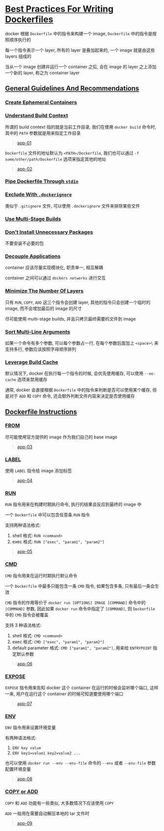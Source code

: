 # [Best Practices For Writing Dockerfiles](https://docs.docker.com/develop/develop-images/dockerfile_best-practices/)

docker 根据 `Dockerfile` 中的指令来构建一个 image, `Dockerfile` 中的指令是按照顺序执行的

每一个指令表示一个 layer, 所有的 layer 是叠加起来的, 一个 image 就是由这些 layers 组成的

当从一个 image 创建并运行一个 container 之后, 会在 image 的 layer 之上添加一个新的 layer, 称之为 container layer

## [General Guidelines And Recommendations](https://docs.docker.com/develop/develop-images/dockerfile_best-practices/#general-guidelines-and-recommendations)

### [Create Ephemeral Containers](https://docs.docker.com/develop/develop-images/dockerfile_best-practices/#create-ephemeral-containers)

### [Understand Build Context](https://docs.docker.com/develop/develop-images/dockerfile_best-practices/#understand-build-context)

所谓的 build context 指的就是当前工作目录, 我们在使用 `docker build` 命令时, 其中的 `PATH` 参数就是用来指定工作目录

> [app-01](./app-01)

`Dockerfile` 文件的地址默认为 `<PATH>/Dockerfile`, 我们也可以通过 `-f some/other/path/Dockerfile` 选项来指定其他的地址

> [app-02](./app-02)

### [Pipe Dockerfile Through `stdin`](https://docs.docker.com/develop/develop-images/dockerfile_best-practices/#pipe-dockerfile-through-stdin)

### [Exclude With `.dockerignore`](https://docs.docker.com/develop/develop-images/dockerfile_best-practices/#exclude-with-dockerignore)

类似于 `.gitignore` 文件, 可以使用 `.dockerignore` 文件来排除某些文件

### [Use Multi-Stage Builds](https://docs.docker.com/develop/develop-images/dockerfile_best-practices/#use-multi-stage-builds)

### [Don't Install Unnecessary Packages](https://docs.docker.com/develop/develop-images/dockerfile_best-practices/#dont-install-unnecessary-packages)

不要安装不必要的包

### [Decouple Applications](https://docs.docker.com/develop/develop-images/dockerfile_best-practices/#decouple-applications)

container 应该尽量实现模块化, 职责单一, 相互解耦

container 之间可以通过 `dockers networks` 进行交互

### [Minimize The Number Of Layers](https://docs.docker.com/develop/develop-images/dockerfile_best-practices/#minimize-the-number-of-layers)

只有 `RUN`, `COPY`, `ADD` 这三个指令会创建 layer, 其他的指令只会创建一个临时的 image, 而不会增加最后的 image 的尺寸

尽可能使用 multi-stage builds, 并且只拷贝最终需要的文件到 image

### [Sort Multi-Line Arguments](https://docs.docker.com/develop/develop-images/dockerfile_best-practices/#sort-multi-line-arguments)

如果一个命令有多个参数, 可以每个参数占一行, 在每个参数后面加上 `<space>\` 来支持多行, 参数应该按照字母顺序排列

### [Leverage Build Cache](https://docs.docker.com/develop/develop-images/dockerfile_best-practices/#leverage-build-cache)

默认情况下, docker 在执行每一个指令的时候, 会优先使用缓存, 可以使用 `--no-cache` 选项来禁用缓存

通常, docker 会直接根据 `Dockerfile` 中的指令来判断是否可以使用某个缓存, 但是对于 `ADD` 和 `COPY` 命令, 还会额外判断文件内容来决定是否使用缓存

## [Dockerfile Instructions](https://docs.docker.com/develop/develop-images/dockerfile_best-practices/#dockerfile-instructions)

### [FROM](https://docs.docker.com/develop/develop-images/dockerfile_best-practices/#from)

尽可能使用官方提供的 image 作为我们自己的 base image

> [app-03](./app-03)

### [LABEL](https://docs.docker.com/develop/develop-images/dockerfile_best-practices/#label)

使用 `LABEL` 指令给 image 添加标签

> [app-04](./app-04)

### [RUN](https://docs.docker.com/develop/develop-images/dockerfile_best-practices/#run)

`RUN` 指令用来在构建时期执行命令, 执行的结果会反应到最终的 image 中

一个 `Dockerfile` 中可以包含任意条 `RUN` 指令

支持两种语法格式:

1. shell 格式: `RUN <command>`
2. exec 格式: `RUN ["exec", "param1", "param2"]`

> [app-05](./app-05)

### [CMD](https://docs.docker.com/develop/develop-images/dockerfile_best-practices/#cmd)

`CMD` 指令用来在运行时期执行默认命令

一个 `Dockerfile` 中最多只能包含一条 `CMD` 指令, 如果包含多条, 只有最后一条会生效

`CMD` 指令的作用等价于 `docker run [OPTIONS] IMAGE [COMMAND]` 命令中的 `[COMMAND]` 参数, 因此如果 `docker run` 命令中指定了 `[COMMAND]`, 则 `Dockerfile` 中的 `CMD` 指令会被覆盖

支持 3 种语法格式:

1. shell 格式: `CMD <command>`
2. exec 格式: `CMD ["exec", "param1", "param2"]`
3. default parameter 格式: `CMD ["param1", "param2"]`, 用来给 `ENTRYPOINT` 指定默认参数

> [app-06](./app-06)

### [EXPOSE](https://docs.docker.com/develop/develop-images/dockerfile_best-practices/#expose)

`EXPOSE` 指令用来告知 docker 这个 container 在运行的时候会监听哪个端口, 这样一来, 用户在运行这个 container 的时候可知道要使用哪个端口

> [app-07](./app-07)

### [ENV](https://docs.docker.com/develop/develop-images/dockerfile_best-practices/#env)

`ENV` 指令用来设置环境变量

有两种语法格式:

1. `ENV key value`
2. `ENV key1=value1 key2=value2 ...`

也可以使用 `docker run --env --env-file` 命令的 `--env` 或者 `--env-file` 参数配置环境变量

> [app-08](./app-08)

### [COPY or ADD](https://docs.docker.com/develop/develop-images/dockerfile_best-practices/#add-or-copy)

`COPY` 和 `ADD` 功能有一些类似, 大多数情况下应该使用 `COPY`

`ADD` 一般用在需要自动解压本地的 tar 文件时

> [app-09](./app-09)
